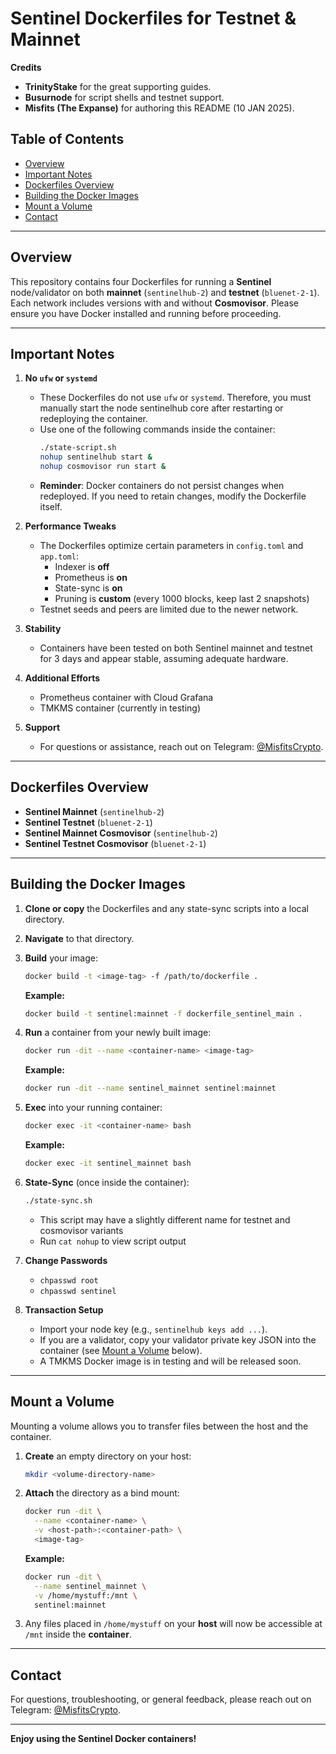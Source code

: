 # Sentinel Dockerfiles for Testnet & Mainnet

**Credits**  
- **TrinityStake** for the great supporting guides.  
- **Busurnode** for script shells and testnet support.  
- **Misfits (The Expanse)** for authoring this README (10 JAN 2025).

## Table of Contents
- [Overview](#overview)  
- [Important Notes](#important-notes)  
- [Dockerfiles Overview](#dockerfiles-overview)  
- [Building the Docker Images](#building-the-docker-images)  
- [Mount a Volume](#mount-a-volume)  
- [Contact](#contact)

---

## Overview

This repository contains four Dockerfiles for running a **Sentinel** node/validator on both **mainnet** (`sentinelhub-2`) and **testnet** (`bluenet-2-1`). Each network includes versions with and without **Cosmovisor**. Please ensure you have Docker installed and running before proceeding.

---

## Important Notes

1. **No `ufw` or `systemd`**  
   - These Dockerfiles do not use `ufw` or `systemd`. Therefore, you must manually start the node sentinelhub core after restarting or redeploying the container.
   - Use one of the following commands inside the container:  
     ```bash
     ./state-script.sh
     nohup sentinelhub start &
     nohup cosmovisor run start &
     ```
   - **Reminder**: Docker containers do not persist changes when redeployed. If you need to retain changes, modify the Dockerfile itself.

2. **Performance Tweaks**  
   - The Dockerfiles optimize certain parameters in `config.toml` and `app.toml`:  
     - Indexer is **off**  
     - Prometheus is **on**  
     - State-sync is **on**  
     - Pruning is **custom** (every 1000 blocks, keep last 2 snapshots)  
   - Testnet seeds and peers are limited due to the newer network.

3. **Stability**  
   - Containers have been tested on both Sentinel mainnet and testnet for 3 days and appear stable, assuming adequate hardware.

4. **Additional Efforts**  
   - Prometheus container with Cloud Grafana  
   - TMKMS container (currently in testing)

5. **Support**  
   - For questions or assistance, reach out on Telegram: [@MisfitsCrypto](https://t.me/MisfitsCrypto).

---

## Dockerfiles Overview

- **Sentinel Mainnet** (`sentinelhub-2`)
- **Sentinel Testnet** (`bluenet-2-1`)
- **Sentinel Mainnet Cosmovisor** (`sentinelhub-2`)
- **Sentinel Testnet Cosmovisor** (`bluenet-2-1`)

---

## Building the Docker Images

1. **Clone or copy** the Dockerfiles and any state-sync scripts into a local directory.  
2. **Navigate** to that directory.  
3. **Build** your image:
   ```bash
   docker build -t <image-tag> -f /path/to/dockerfile .
   ```
   **Example:**
   ```bash
   docker build -t sentinel:mainnet -f dockerfile_sentinel_main .
   ```

4. **Run** a container from your newly built image:
   ```bash
   docker run -dit --name <container-name> <image-tag>
   ```
   **Example:**
   ```bash
   docker run -dit --name sentinel_mainnet sentinel:mainnet
   ```

5. **Exec** into your running container:
   ```bash
   docker exec -it <container-name> bash
   ```
   **Example:**
   ```bash
   docker exec -it sentinel_mainnet bash
   ```
   
6. **State-Sync** (once inside the container):
   ```bash
   ./state-sync.sh
   ```
   - This script may have a slightly different name for testnet and cosmovisor variants
   - Run `cat nohup` to view script output

7. **Change Passwords**  
   - `chpasswd root`  
   - `chpasswd sentinel`

8. **Transaction Setup**  
   - Import your node key (e.g., `sentinelhub keys add ...`).  
   - If you are a validator, copy your validator private key JSON into the container (see [Mount a Volume](#mount-a-volume) below).  
   - A TMKMS Docker image is in testing and will be released soon.

---

## Mount a Volume

Mounting a volume allows you to transfer files between the host and the container.

1. **Create** an empty directory on your host:
   ```bash
   mkdir <volume-directory-name>
   ```

2. **Attach** the directory as a bind mount:
   ```bash
   docker run -dit \
     --name <container-name> \
     -v <host-path>:<container-path> \
     <image-tag>
   ```
   **Example:**
   ```bash
   docker run -dit \
     --name sentinel_mainnet \
     -v /home/mystuff:/mnt \
     sentinel:mainnet
   ```
3. Any files placed in `/home/mystuff` on your **host** will now be accessible at `/mnt` inside the **container**.

---

## Contact

For questions, troubleshooting, or general feedback, please reach out on Telegram: [@MisfitsCrypto](https://t.me/MisfitsCrypto).

--- 

**Enjoy using the Sentinel Docker containers!**
